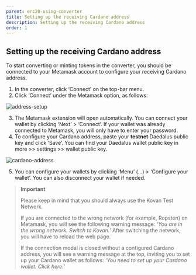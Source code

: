 ```yaml
---
parent: erc20-using-converter
title: Setting up the receiving Cardano address
description: Setting up the receiving Cardano address
order: 1
---
```


## Setting up the receiving Cardano address

To start converting or minting tokens in the converter, you should be connected to your Metamask account to configure your receiving Cardano address.

1. In the converter, click ‘Connect’ on the top-bar menu.
2. Click ‘Connect’ under the Metamask option, as follows:

![address-setup](https://ucarecdn.com/33780c7a-a050-46c9-8b88-665ba8f0541f/)

3. The Metamask extension will open automatically. You can connect your wallet by clicking ‘Next’ > ‘Connect’. If your wallet was already connected to Metamask, you will only have to enter your password.
4. To configure your Cardano address, paste your **testnet** Daedalus public key and click ‘Save’. You can find your Daedalus wallet public key in more >> settings >> wallet public key.

![cardano-address](https://ucarecdn.com/502b907f-6b84-4e72-babf-f34b3856a921/)

5. You can configure your wallets by clicking ‘Menu’ (...) > ‘Configure your wallet’. You can also disconnect your wallet if needed.

> **Important**
>
> Please keep in mind that you should always use the Kovan Test Network.
>
> If you are connected to the wrong network (for example, Ropsten) on Metamask, you will see the following warning message:
> *‘You are in the wrong network. Switch to Kovan.’*
> After switching the network, you will have to reload the web page.
>
> If the connection modal is closed without a configured Cardano address, you will see a warning message at the top, inviting you to set up your Cardano wallet as follows:
> *‘You need to set up your Cardano wallet. Click here.’*


